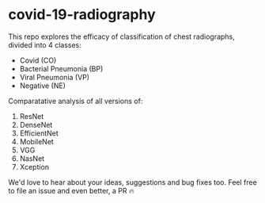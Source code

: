 # covid-19-radiography
This repo explores the efficacy of classification of chest radiographs, divided into 4 classes: 
- Covid (CO)
- Bacterial Pneumonia (BP)
- Viral Pneumonia (VP)
- Negative (NE)

Comparatative analysis of all versions of:
1. ResNet 
2. DenseNet 
3. EfficientNet 
4. MobileNet
5. VGG
6. NasNet
7. Xception

We'd love to hear about your ideas, suggestions and bug fixes too. Feel free to file an issue and even better, a PR :fire:
